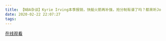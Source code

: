```yaml
---
title: 【NBA杂谈】Kyrie Irving本季报销，快艇火箭再补强，抢分制有谱了吗？都来听Johnny聊NBA哈！！！
date: 2020-02-22 22:07:27
tags:
---
```


<a href="https://www.weibo.com/tv/v/Ivlt0s0iu?fid=1034:4474705130749959" target="_blank">在线观看</a>

